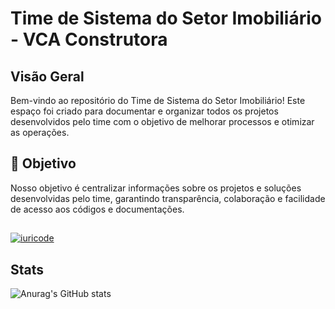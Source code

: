 
# Time de Sistema do Setor Imobiliário - VCA Construtora
## Visão Geral

Bem-vindo ao repositório do Time de Sistema do Setor Imobiliário! Este espaço foi criado para documentar e organizar todos os projetos desenvolvidos pelo time com o objetivo de melhorar processos e otimizar as operações.

## 🚀 Objetivo
Nosso objetivo é centralizar informações sobre os projetos e soluções desenvolvidas pelo time, garantindo transparência, colaboração e facilidade de acesso aos códigos e documentações.

## 

[![iuricode](https://github-readme-stats.vercel.app/api/top-langs/?username=Timesistemaimobi&layout=compact)](https://github.com/anuraghazra/github-readme-stats)

## Stats
![Anurag's GitHub stats](https://github-readme-stats.vercel.app/api?username=Timesistemaimobi&show_icons=true&theme=dark)

